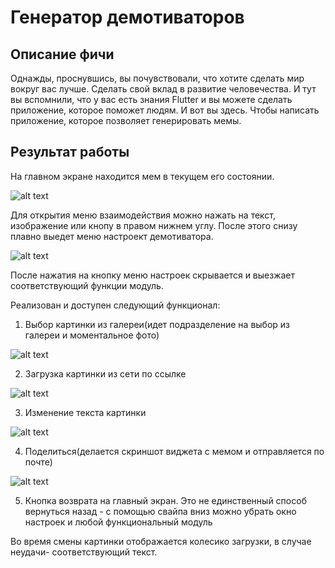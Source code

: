 # Генератор демотиваторов

## Описание фичи

Однажды, проснувшись, вы почувствовали, что хотите сделать мир вокруг вас лучше. Сделать свой вклад в развитие человечества. И тут вы вспомнили, что у вас есть знания Flutter и вы можете сделать приложение, которое поможет людям. И вот вы здесь. Чтобы написать приложение, которое позволяет генерировать мемы.

## Результат работы

На главном экране находится мем в текущем его состоянии.

![alt text](image.png)

Для открытия меню взаимодействия можно нажать на текст, изображение или кнопу в правом нижнем углу. После этого снизу плавно выедет меню настроект демотиватора.

![alt text](image-1.png)

После нажатия на кнопку меню настроек скрывается и выезжает соответствующий функции модуль.

Реализован и доступен следующий функционал:

1. Выбор картинки из галереи(идет подразделение на выбор из галереи и моментальное фото)

![alt text](image-2.png)

2. Загрузка картинки из сети по ссылке

![alt text](image-3.png)

3. Изменение текста картинки

![alt text](image-4.png)

4. Поделиться(делается скриншот виджета с мемом и отправляется по почте)

![alt text](image-5.png)

5. Кнопка возврата на главный экран. Это не единственный способ вернуться назад - с помощью свайпа вниз можно убрать окно настроек и любой функциональный модуль

Во время смены картинки отображается колесико загрузки, в случае неудачи- соответствующий текст.
